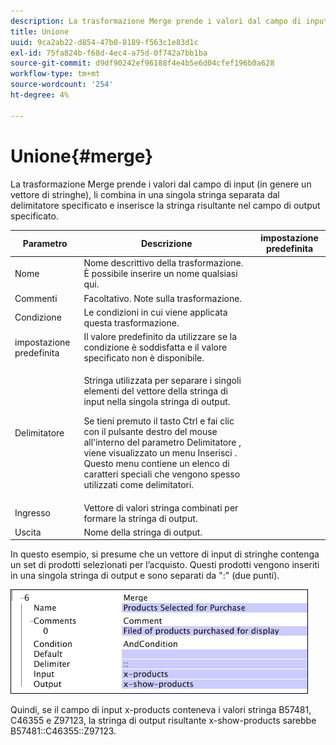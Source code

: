 ```yaml
---
description: La trasformazione Merge prende i valori dal campo di input (in genere un vettore di stringhe), li combina in una singola stringa separata dal delimitatore specificato e inserisce la stringa risultante nel campo di output specificato.
title: Unione
uuid: 9ca2ab22-d854-47b0-8189-f563c1e83d1c
exl-id: 75fa824b-f68d-4ec4-a75d-0f742a7bb1ba
source-git-commit: d9df90242ef96188f4e4b5e6d04cfef196b0a628
workflow-type: tm+mt
source-wordcount: '254'
ht-degree: 4%

---
```


# Unione{#merge}

La trasformazione Merge prende i valori dal campo di input (in genere un vettore di stringhe), li combina in una singola stringa separata dal delimitatore specificato e inserisce la stringa risultante nel campo di output specificato.

<table id="table_2458E008C9A14B31A774E6819D07E9BE"> 
 <thead> 
  <tr> 
   <th colname="col1" class="entry"> Parametro </th> 
   <th colname="col2" class="entry"> Descrizione </th> 
   <th colname="col3" class="entry"> impostazione predefinita </th> 
  </tr> 
 </thead>
 <tbody> 
  <tr> 
   <td colname="col1"> Nome </td> 
   <td colname="col2"> Nome descrittivo della trasformazione. È possibile inserire un nome qualsiasi qui. </td> 
   <td colname="col3"></td> 
  </tr> 
  <tr> 
   <td colname="col1"> Commenti </td> 
   <td colname="col2"> Facoltativo. Note sulla trasformazione. </td> 
   <td colname="col3"></td> 
  </tr> 
  <tr> 
   <td colname="col1"> Condizione </td> 
   <td colname="col2"> Le condizioni in cui viene applicata questa trasformazione. </td> 
   <td colname="col3"></td> 
  </tr> 
  <tr> 
   <td colname="col1"> impostazione predefinita </td> 
   <td colname="col2"> Il valore predefinito da utilizzare se la condizione è soddisfatta e il valore specificato non è disponibile. </td> 
   <td colname="col3"></td> 
  </tr> 
  <tr> 
   <td colname="col1"> Delimitatore </td> 
   <td colname="col2"> <p>Stringa utilizzata per separare i singoli elementi del vettore della stringa di input nella singola stringa di output. </p> <p> Se tieni premuto il tasto Ctrl e fai clic con il pulsante destro del mouse all'interno del parametro Delimitatore , viene visualizzato un menu <span class="wintitle"> Inserisci</span> . Questo menu contiene un elenco di caratteri speciali che vengono spesso utilizzati come delimitatori. </p> </td> 
   <td colname="col3"></td> 
  </tr> 
  <tr> 
   <td colname="col1"> Ingresso </td> 
   <td colname="col2"> Vettore di valori stringa combinati per formare la stringa di output. </td> 
   <td colname="col3"></td> 
  </tr> 
  <tr> 
   <td colname="col1"> Uscita </td> 
   <td colname="col2"> Nome della stringa di output. </td> 
   <td colname="col3"></td> 
  </tr> 
 </tbody> 
</table>

In questo esempio, si presume che un vettore di input di stringhe contenga un set di prodotti selezionati per l’acquisto. Questi prodotti vengono inseriti in una singola stringa di output e sono separati da &quot;:&quot; (due punti).

![](assets/cfg_TransformationType_Merge.png)

Quindi, se il campo di input x-products conteneva i valori stringa B57481, C46355 e Z97123, la stringa di output risultante x-show-products sarebbe B57481::C46355::Z97123.
